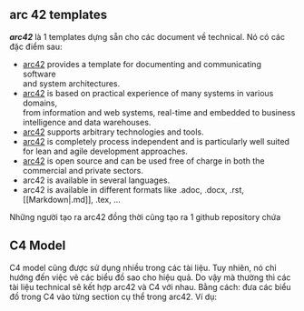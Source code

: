 ---
---

## arc 42 templates

___arc42___ là 1 templates dựng sẵn cho các document về technical. Nó có các đặc điểm sau:
- [arc42](https://arc42.org/?ref=workingsoftware.dev) provides a template for documenting and communicating software  
    and system architectures.
- [arc42](https://arc42.org/?ref=workingsoftware.dev) is based on practical experience of many systems in various domains,  
    from information and web systems, real-time and embedded to business  
    intelligence and data warehouses.
- [arc42](https://arc42.org/?ref=workingsoftware.dev) supports arbitrary technologies and tools.
- [arc42](https://arc42.org/?ref=workingsoftware.dev) is completely process independent and is particularly well suited for lean and agile development approaches.
- [arc42](https://arc42.org/?ref=workingsoftware.dev) is open source and can be used free of charge in both the commercial and private sectors.
- arc42 is available in several languages.
- arc42 is available in different formats like .adoc, .docx, .rst, [[Markdown|.md]], .tex, ...

Những người tạo ra arc42 đồng thời cũng tạo ra 1 github repository chứa

## C4 Model



C4 model cũng được sử dụng nhiều trong các tài liệu. Tuy nhiên, nó chỉ hướng đến việc vẽ các biểu đồ sao cho hiệu quả. Do vậy mà thường thì các tài liệu technical sẽ kết hợp arc42 và C4 với nhau. Bằng cách: đưa các biểu đồ trong C4 vào từng section cụ thể trong arc42. 
Ví dụ:

